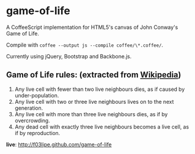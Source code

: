 game-of-life
============

A CoffeeScript implementation for HTML5's canvas of John Conway's Game of Life.

Compile with `coffee --output js --compile coffee/\*.coffee/`.

Currently using jQuery, Bootstrap and Backbone.js.

Game of Life rules: (extracted from [Wikipedia][1])
-------------------
1. Any live cell with fewer than two live neighbours dies, as if caused by under-population.
2. Any live cell with two or three live neighbours lives on to the next generation.
3. Any live cell with more than three live neighbours dies, as if by overcrowding.
4. Any dead cell with exactly three live neighbours becomes a live cell, as if by reproduction.

**live**: http://f03lipe.github.com/game-of-life

[1]: http://en.wikipedia.org/wiki/Conway's_Game_of_Life
